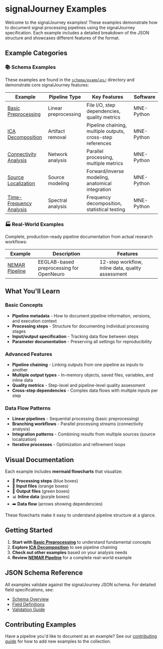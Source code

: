 # signalJourney Examples

Welcome to the signalJourney examples! These examples demonstrate how to document signal processing pipelines using the signalJourney specification. Each example includes a detailed breakdown of the JSON structure and showcases different features of the format.

## Example Categories

### 📚 Schema Examples
These examples are found in the [`schema/examples/`](https://github.com/neuromechanist/signalJourney/tree/main/schema/examples) directory and demonstrate core signalJourney features:

| Example | Pipeline Type | Key Features | Software |
|---------|---------------|--------------|----------|
| [Basic Preprocessing](./basic_preprocessing.md) | Linear preprocessing | File I/O, step dependencies, quality metrics | MNE-Python |
| [ICA Decomposition](./ica_decomposition.md) | Artifact removal | Pipeline chaining, multiple outputs, cross-step references | MNE-Python |
| [Connectivity Analysis](./connectivity.md) | Network analysis | Parallel processing, multiple metrics | MNE-Python |
| [Source Localization](./source_localization.md) | Source modeling | Forward/inverse modeling, anatomical integration | MNE-Python |
| [Time-Frequency Analysis](./time_frequency.md) | Spectral analysis | Frequency decomposition, statistical testing | MNE-Python |

### 🏭 Real-World Examples
Complete, production-ready pipeline documentation from actual research workflows:

| Example | Description | Features |
|---------|-------------|----------|
| [NEMAR Pipeline](./real_world/nemar_pipeline.md) | EEGLAB-based preprocessing for OpenNeuro | 12-step workflow, inline data, quality assessment |

## What You'll Learn

### Basic Concepts
- **Pipeline metadata** - How to document pipeline information, versions, and execution context
- **Processing steps** - Structure for documenting individual processing stages
- **Input/output specification** - Tracking data flow between steps
- **Parameter documentation** - Preserving all settings for reproducibility

### Advanced Features
- **Pipeline chaining** - Linking outputs from one pipeline as inputs to another
- **Multiple output types** - In-memory objects, saved files, variables, and inline data
- **Quality metrics** - Step-level and pipeline-level quality assessment
- **Cross-step dependencies** - Complex data flows with multiple inputs per step

### Data Flow Patterns
- **Linear pipelines** - Sequential processing (basic preprocessing)
- **Branching workflows** - Parallel processing streams (connectivity analysis)
- **Integration patterns** - Combining results from multiple sources (source localization)
- **Iterative processes** - Optimization and refinement loops

## Visual Documentation

Each example includes **mermaid flowcharts** that visualize:
- 🔷 **Processing steps** (blue boxes)
- 📁 **Input files** (orange boxes)  
- 💾 **Output files** (green boxes)
- 📊 **Inline data** (purple boxes)
- ➡️ **Data flow** (arrows showing dependencies)

These flowcharts make it easy to understand pipeline structure at a glance.

## Getting Started

1. **Start with [Basic Preprocessing](./basic_preprocessing.md)** to understand fundamental concepts
2. **Explore [ICA Decomposition](./ica_decomposition.md)** to see pipeline chaining
3. **Check out other examples** based on your analysis needs
4. **Review [NEMAR Pipeline](./real_world/nemar_pipeline.md)** for a complete real-world example

## JSON Schema Reference

All examples validate against the signalJourney JSON schema. For detailed field specifications, see:
- [Schema Overview](../specification/overview.md)
- [Field Definitions](../specification/fields.md)
- [Validation Guide](../specification/validation.md)

## Contributing Examples

Have a pipeline you'd like to document as an example? See our [contributing guide](../contributing.md) for how to add new examples to the collection.
